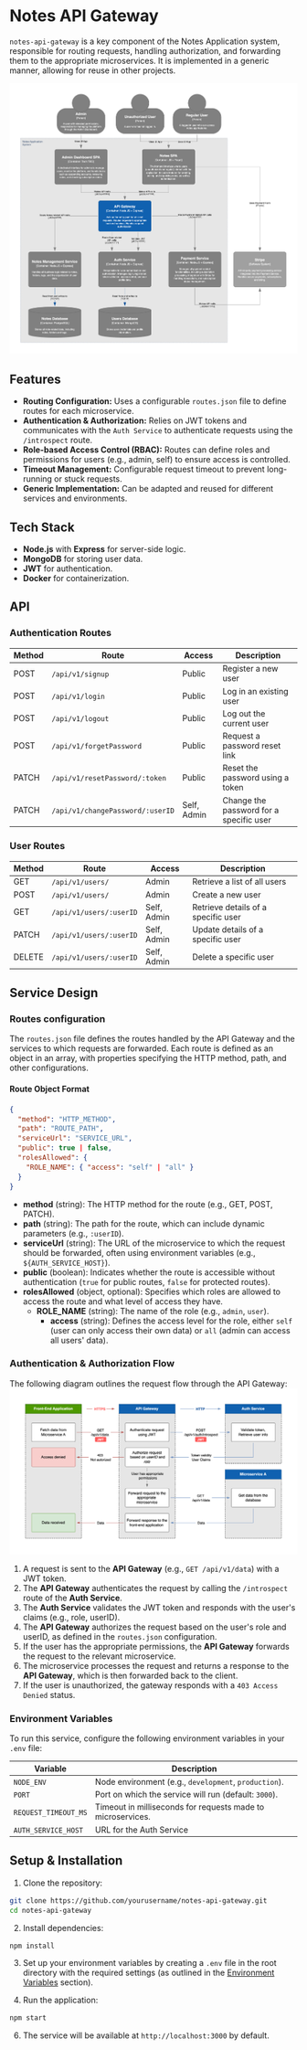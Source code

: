 # Notes API Gateway

`notes-api-gateway` is a key component of the Notes Application system, responsible for routing requests, handling authorization, and forwarding them to the appropriate microservices. It is implemented in a generic manner, allowing for reuse in other projects.

![System architcture](https://github.com/evgeniivall/notes-api-gateway/blob/main/images/notes-app-system-design-api-gateway.png)

## Features

- **Routing Configuration:** Uses a configurable `routes.json` file to define routes for each microservice.
- **Authentication & Authorization:** Relies on JWT tokens and communicates with the `Auth Service` to authenticate requests using the `/introspect` route.
- **Role-based Access Control (RBAC):** Routes can define roles and permissions for users (e.g., admin, self) to ensure access is controlled.
- **Timeout Management:** Configurable request timeout to prevent long-running or stuck requests.
- **Generic Implementation:** Can be adapted and reused for different services and environments.

## Tech Stack

- **Node.js** with **Express** for server-side logic.
- **MongoDB** for storing user data.
- **JWT** for authentication.
- **Docker** for containerization.

## API

### Authentication Routes

| **Method** | **Route**                        | Access      | **Description**                         |
| ---------- | -------------------------------- | ----------- | --------------------------------------- |
| POST       | `/api/v1/signup`                 | Public      | Register a new user                     |
| POST       | `/api/v1/login`                  | Public      | Log in an existing user                 |
| POST       | `/api/v1/logout`                 | Public      | Log out the current user                |
| POST       | `/api/v1/forgetPassword`         | Public      | Request a password reset link           |
| PATCH      | `/api/v1/resetPassword/:token`   | Public      | Reset the password using a token        |
| PATCH      | `/api/v1/changePassword/:userID` | Self, Admin | Change the password for a specific user |

### User Routes

| **Method** | **Route**               | Access      | **Description**                     |
| ---------- | ----------------------- | ----------- | ----------------------------------- |
| GET        | `/api/v1/users/`        | Admin       | Retrieve a list of all users        |
| POST       | `/api/v1/users/`        | Admin       | Create a new user                   |
| GET        | `/api/v1/users/:userID` | Self, Admin | Retrieve details of a specific user |
| PATCH      | `/api/v1/users/:userID` | Self, Admin | Update details of a specific user   |
| DELETE     | `/api/v1/users/:userID` | Self, Admin | Delete a specific user              |

## Service Design

### Routes configuration

The `routes.json` file defines the routes handled by the API Gateway and the services to which requests are forwarded. Each route is defined as an object in an array, with properties specifying the HTTP method, path, and other configurations.

#### Route Object Format

```json
{
  "method": "HTTP_METHOD",
  "path": "ROUTE_PATH",
  "serviceUrl": "SERVICE_URL",
  "public": true | false,
  "rolesAllowed": {
    "ROLE_NAME": { "access": "self" | "all" }
  }
}
```

- **method** (string): The HTTP method for the route (e.g., GET, POST, PATCH).
- **path** (string): The path for the route, which can include dynamic parameters (e.g., `:userID`).
- **serviceUrl** (string): The URL of the microservice to which the request should be forwarded, often using environment variables (e.g., `${AUTH_SERVICE_HOST}`).
- **public** (boolean): Indicates whether the route is accessible without authentication (`true` for public routes, `false` for protected routes).
- **rolesAllowed** (object, optional): Specifies which roles are allowed to access the route and what level of access they have.
  - **ROLE_NAME** (string): The name of the role (e.g., `admin`, `user`).
    - **access** (string): Defines the access level for the role, either `self` (user can only access their own data) or `all` (admin can access all users' data).

### Authentication & Authorization Flow

The following diagram outlines the request flow through the API Gateway:
![Auth flow diagram](https://github.com/evgeniivall/notes-api-gateway/blob/main/images/notes-app-authorization-flow.png)

1. A request is sent to the **API Gateway** (e.g., `GET /api/v1/data`) with a JWT token.
2. The **API Gateway** authenticates the request by calling the `/introspect` route of the **Auth Service**.
3. The **Auth Service** validates the JWT token and responds with the user's claims (e.g., role, userID).
4. The **API Gateway** authorizes the request based on the user's role and userID, as defined in the `routes.json` configuration.
5. If the user has the appropriate permissions, the **API Gateway** forwards the request to the relevant microservice.
6. The microservice processes the request and returns a response to the **API Gateway**, which is then forwarded back to the client.
7. If the user is unauthorized, the gateway responds with a `403 Access Denied` status.

### Environment Variables

To run this service, configure the following environment variables in your `.env` file:

| **Variable**         | **Description**                                             |
| -------------------- | ----------------------------------------------------------- |
| `NODE_ENV`           | Node environment (e.g., `development`, `production`).       |
| `PORT`               | Port on which the service will run (default: `3000`).       |
| `REQUEST_TIMEOUT_MS` | Timeout in milliseconds for requests made to microservices. |
| `AUTH_SERVICE_HOST`  | URL for the Auth Service                                    |

## Setup & Installation

1. Clone the repository:

```bash
git clone https://github.com/yourusername/notes-api-gateway.git
cd notes-api-gateway
```

2. Install dependencies:

```bash
npm install
```

3. Set up your environment variables by creating a `.env` file in the root directory with the required settings (as outlined in the [Environment Variables](#environment-variables) section).

4. Run the application:

```bash
npm start
```

6. The service will be available at `http://localhost:3000` by default.
